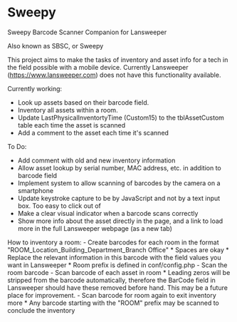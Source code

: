 # Sweepy
Sweepy Barcode Scanner Companion for Lansweeper

Also known as SBSC, or Sweepy

This project aims to make the tasks of inventory and asset info for a tech in the field possible with a mobile device.  Currently Lansweeper (https://www.lansweeper.com) does not have this functionality available.

Currently working:
- Look up assets based on their barcode field.
- Inventory all assets within a room.
- Update LastPhysicalInventortyTime (Custom15) to the tblAssetCustom table each time the asset is scanned
- Add a comment to the asset each time it's scanned

To Do:
- Add comment with old and new inventory information
- Allow asset lookup by serial number, MAC address, etc. in addition to barcode field
- Implement system to allow scanning of barcodes by the camera on a smartphone
- Update keystroke capture to be by JavaScript and not by a text input box.  Too easy to click out of
- Make a clear visual indicator when a barcode scans correctly
- Show more info about the asset directly in the page, and a link to load more in the full Lansweeper webpage (as a new tab)

How to inventory a room:
    - Create barcodes for each room in the format "ROOM_Location_Building_Department_Branch Office"
        * Spaces are okay
        * Replace the relevant information in this barcode with the field values you want in Lansweeper
        * Room prefix is defined in conf/config.php
    - Scan the room barcode
    - Scan barcode of each asset in room
        * Leading zeros will be stripped from the barcode automatically, therefore the BarCode field in Lansweeper should have these removed before hand.  This may be a future place for improvement.
    - Scan barcode for room again to exit inventory more
        * Any barcode starting with the "ROOM" prefix may be scanned to conclude the inventory
